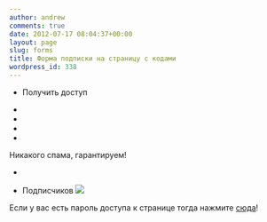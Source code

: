 ```yaml
---
author: andrew
comments: true
date: 2012-07-17 08:04:37+00:00
layout: page
slug: forms
title: Форма подписки на страницу с кодами
wordpress_id: 338
---
```








				  













  * Получить доступ



  * 

  








  * 


  * 

  








  *   
















Никакого спама, гарантируем!















  * 






























  * Подписчиков  ![](https://smartresponder.ru/dcounter/140546_1807411749_182537_1_verdana_10_ada6ad_0ffffff_right/counter.gif?1345207504)






  












Если у вас есть пароль доступа к странице тогда нажмите [сюда](http://android-helper.com.ua/codes/ )!




